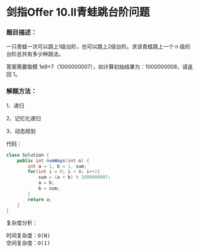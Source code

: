 # 剑指Offer 10.Ⅱ青蛙跳台阶问题

### 题目描述：

一只青蛙一次可以跳上1级台阶，也可以跳上2级台阶。求该青蛙跳上一个 n 级的台阶总共有多少种跳法。

答案需要取模 1e9+7（1000000007），如计算初始结果为：1000000008，请返回 1。

### 解题方法：

1、递归

2、记忆化递归

3、动态规划

代码：

```java
class Solution {
    public int numWays(int n) {
        int a = 1, b = 1, sum;
        for(int i = 0; i < n; i++){
            sum = (a + b) % 1000000007;
            a = b;
            b = sum;
        }
        return a;
    }
}
```

复杂度分析：
<pre>
时间复杂度：O(N)
空间复杂度：O(1)
</pre>
